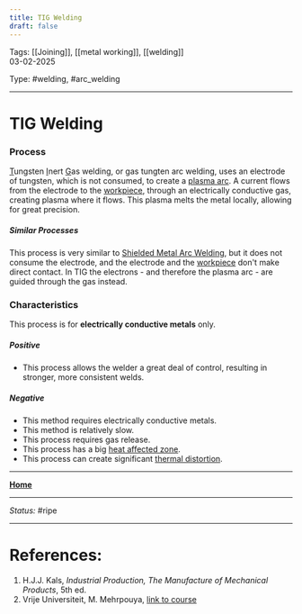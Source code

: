```yaml
---
title: TIG Welding
draft: false
---
```

Tags: [[Joining]], [[metal working]], [[welding]] <br>03-02-2025

Type: #welding, #arc_welding

---
# TIG Welding
### Process
<u>T</u>ungsten <u>I</u>nert <u>G</u>as welding, or gas tungten arc welding, uses an electrode of tungsten, which is not consumed, to create a [plasma arc](Plasma%20Working.md). A current flows from the electrode to the [workpiece](!%20Manufacturing%20Technologies%20Overview.md#Terms%20and%20Disambiguation), through an electrically conductive gas, creating plasma where it flows. This plasma melts the metal locally, allowing for great precision.
##### Similar Processes
This process is very similar to [Shielded Metal Arc Welding](Shielded%20Metal%20Arc%20Welding.md), but it does not consume the electrode, and the electrode and the [workpiece](!%20Manufacturing%20Technologies%20Overview.md#Terms%20and%20Disambiguation) don't make direct contact. In TIG the electrons - and therefore the plasma arc - are guided through the gas instead.

### Characteristics
This process is for __electrically conductive metals__ only.
##### Positive
- This process allows the welder a great deal of control, resulting in stronger, more consistent welds.
##### Negative
- This method requires electrically conductive metals.
- This method is relatively slow.
- This process requires gas release.
- This process has a big [heat affected zone](Crystal%20Manipulation%20and%20Deformation.md#hot%20deformation).
- This process can create significant [thermal distortion](!%20Manufacturing%20Technologies%20Overview.md#Terms%20and%20Disambiguation).








---
__[Home](!%20Manufacturing%20Technologies%20Overview.md)__

---
_Status:_ #ripe

---
# References:
[^tung]: [Wikipedia - Gas tungsten arc welding](https://en.wikipedia.org/wiki/Gas_tungsten_arc_welding)
1. H.J.J. Kals, _Industrial Production, The Manufacture of Mechanical Products_, 5th ed.
2. Vrije Universiteit, M. Mehrpouya, [link to course](https://canvas.utwente.nl/courses/15351)